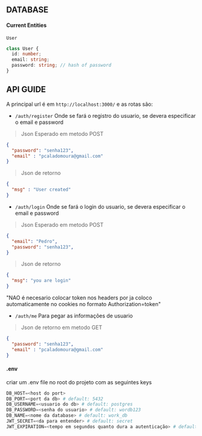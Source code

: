 ## DATABASE

#### Current Entities

`User`
```ts
class User {
  id: number;
  email: string;
  password: string; // hash of password
}
```

## API GUIDE

A principal url é em `http://localhost:3000/`
e as rotas são:
* `/auth/register`
Onde se fará o registro do usuario, se devera especificar o email e password
> Json Esperado em metodo POST
```json
{
  "password": "senha123",
  "email" : "pcaladomoura@gmail.com"
}
```
> Json de retorno
```json
{
  "msg" : "User created"
}
```
* `/auth/login`
Onde se fará o login do usuario, se devera especificar o email e password

> Json Esperado em metodo POST
```json
{
  "email": "Pedro",
  "password": "senha123",
}
```
> Json de retorno
```json
{
  "msg": "you are login"
}
```
"NAO é necesario colocar token nos headers por ja coloco automaticamente no cookies no formato Authorization=token"

* `/auth/me`
Para pegar as informações de usuario
> Json de retorno em metodo GET
```json
{
  "password": "senha123",
  "email" : "pcaladomoura@gmail.com"
}
```

#### .env

criar um .env file no root do projeto com as seguintes keys

```py
DB_HOST=<host do port>
DB_PORT=<port da db> # default: 5432 
DB_USERNAME=<usuario do db> # default: postgres
DB_PASSWORD=<senha do usuario> # default: wordb123
DB_NAME=<nome da database> # default: work_db
JWT_SECRET=<da para entender> # default: secret
JWT_EXPIRATION=<tempo em segundos quanto dura a autenticação> # default: 864000 , 10 dias
```
